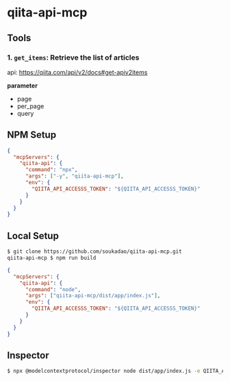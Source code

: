 # qiita-api-mcp

## Tools

### 1. `get_items`: Retrieve the list of articles

api: https://qiita.com/api/v2/docs#get-apiv2items

**parameter**

  - page
  - per_page
  - query

## NPM Setup

```json
{
  "mcpServers": {
    "qiita-api": {
      "command": "npx",
      "args": ["-y", "qiita-api-mcp"],
      "env": {
        "QIITA_API_ACCESSS_TOKEN": "${QIITA_API_ACCESSS_TOKEN}"
      }
    }
  }
}
```

## Local Setup

```bash
$ git clone https://github.com/soukadao/qiita-api-mcp.git
qiita-api-mcp $ npm run build
```

```json
{
  "mcpServers": {
    "qiita-api": {
      "command": "node",
      "args": ["qiita-api-mcp/dist/app/index.js"],
      "env": {
        "QIITA_API_ACCESSS_TOKEN": "${QIITA_API_ACCESSS_TOKEN}"
      }
    }
  }
}
```

## Inspector

```bash
$ npx @modelcontextprotocol/inspector node dist/app/index.js -e QIITA_API_ACCESSS_TOKEN=xxxxxxxxxxxxxxxxxx
```